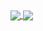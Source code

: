 
<!--
**Allarious/Allarious** is a ✨ _special_ ✨ repository because its `README.md` (this file) appears on your GitHub profile.

Here are some ideas to get you started:

- 🔭 I’m currently working on ...
- 🌱 I’m currently learning ...
- 👯 I’m looking to collaborate on ...
- 🤔 I’m looking for help with ...
- 💬 Ask me about ...
- 📫 How to reach me: ...
- 😄 Pronouns: ...
- ⚡ Fun fact: ...
-->

<div>
  <a href="https://github.com/Allarious/github-readme-stats">
    <img align="center" src="https://github-readme-stats.vercel.app/api?username=Allarious&theme=dracula&show_icons=true" />
  </a>
  <a href="https://github.com/Allarious/convoychat">
    <img align="center" src="https://github-readme-stats.vercel.app/api/top-langs/?username=Allarious&theme=dracula&hide=MATLAB&langs_count=3" />
  </a>
</div>
